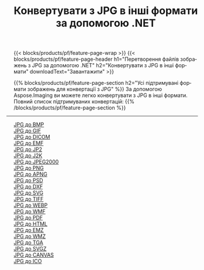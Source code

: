 ﻿---
title: Конвертувати з JPG в інші формати за допомогою .NET 
weight: 3920
url: /uk/net/conversion/from/jpg 
lang: uk
langdirlevel: 2
locales: zh-hans,ja,it,ru,de,es,fr,nl,id,lt,pl,pt,vi,tr,ko,zh-hant,ar,hi,th,sv,cs,uk,he
description: За допомогою Aspose.Imaging ви можете легко конвертувати з JPG в інші формати
---

{{< blocks/products/pf/feature-page-wrap >}}
{{< blocks/products/pf/feature-page-header h1="Перетворення файлів зображень з JPG за допомогою .NET" h2="Конвертувати з JPG в інші формати" downloadText="Завантажити" >}}


{{% blocks/products/pf/feature-page-section  h2="Усі підтримувані формати зображень для конвертації з JPG" %}}
За допомогою Aspose.Imaging ви можете легко конвертувати з JPG в інші формати.
<br/>
Повний список підтримуваних конвертацій:
{{% /blocks/products/pf/feature-page-section %}}
<div class="container-fluid productfamilypage bg-gray">
    <div class="convertypes bg-gray agp-content section">
        <div class="container">
		<hr style="margin-left:-20px;"/>
		<div class="row other-converters">
		    <div class='col-md-2 other-converter remove-lp remove-rp'><a href="/imaging/uk/net/conversion/jpg-to-bmp" >JPG до BMP</a></div><div class='col-md-2 other-converter remove-lp remove-rp'><a href="/imaging/uk/net/conversion/jpg-to-gif" >JPG до GIF</a></div><div class='col-md-2 other-converter remove-lp remove-rp'><a href="/imaging/uk/net/conversion/jpg-to-dicom" >JPG до DICOM</a></div><div class='col-md-2 other-converter remove-lp remove-rp'><a href="/imaging/uk/net/conversion/jpg-to-emf" >JPG до EMF</a></div><div class='col-md-2 other-converter remove-lp remove-rp'><a href="/imaging/uk/net/conversion/jpg-to-jp2" >JPG до JP2</a></div><div class='col-md-2 other-converter remove-lp remove-rp'><a href="/imaging/uk/net/conversion/jpg-to-j2k" >JPG до J2K</a></div><div class='col-md-2 other-converter remove-lp remove-rp'><a href="/imaging/uk/net/conversion/jpg-to-jpeg2000" >JPG до JPEG2000</a></div><div class='col-md-2 other-converter remove-lp remove-rp'><a href="/imaging/uk/net/conversion/jpg-to-png" >JPG до PNG</a></div><div class='col-md-2 other-converter remove-lp remove-rp'><a href="/imaging/uk/net/conversion/jpg-to-apng" >JPG до APNG</a></div><div class='col-md-2 other-converter remove-lp remove-rp'><a href="/imaging/uk/net/conversion/jpg-to-psd" >JPG до PSD</a></div><div class='col-md-2 other-converter remove-lp remove-rp'><a href="/imaging/uk/net/conversion/jpg-to-dxf" >JPG до DXF</a></div><div class='col-md-2 other-converter remove-lp remove-rp'><a href="/imaging/uk/net/conversion/jpg-to-svg" >JPG до SVG</a></div><div class='col-md-2 other-converter remove-lp remove-rp'><a href="/imaging/uk/net/conversion/jpg-to-tiff" >JPG до TIFF</a></div><div class='col-md-2 other-converter remove-lp remove-rp'><a href="/imaging/uk/net/conversion/jpg-to-webp" >JPG до WEBP</a></div><div class='col-md-2 other-converter remove-lp remove-rp'><a href="/imaging/uk/net/conversion/jpg-to-wmf" >JPG до WMF</a></div><div class='col-md-2 other-converter remove-lp remove-rp'><a href="/imaging/uk/net/conversion/jpg-to-pdf" >JPG до PDF</a></div><div class='col-md-2 other-converter remove-lp remove-rp'><a href="/imaging/uk/net/conversion/jpg-to-html" >JPG до HTML</a></div><div class='col-md-2 other-converter remove-lp remove-rp'><a href="/imaging/uk/net/conversion/jpg-to-emz" >JPG до EMZ</a></div><div class='col-md-2 other-converter remove-lp remove-rp'><a href="/imaging/uk/net/conversion/jpg-to-wmz" >JPG до WMZ</a></div><div class='col-md-2 other-converter remove-lp remove-rp'><a href="/imaging/uk/net/conversion/jpg-to-tga" >JPG до TGA</a></div><div class='col-md-2 other-converter remove-lp remove-rp'><a href="/imaging/uk/net/conversion/jpg-to-svgz" >JPG до SVGZ</a></div><div class='col-md-2 other-converter remove-lp remove-rp'><a href="/imaging/uk/net/conversion/jpg-to-canvas" >JPG до CANVAS</a></div><div class='col-md-2 other-converter remove-lp remove-rp'><a href="/imaging/uk/net/conversion/jpg-to-ico" >JPG до ICO</a></div>
                </div>
        </div>
    </div>
</div>
<br/>

